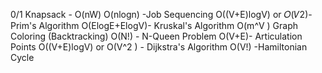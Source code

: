 0/1 Knapsack - O(nW)
O(nlogn) -Job Sequencing
O((V+E)logV) or 𝑂(𝑉2)-Prim's Algorithm
O(ElogE+ElogV)- Kruskal's Algorithm
O(m^V ) Graph Coloring (Backtracking)
O(N!) - N-Queen Problem
O(V+E)- Articulation Points
O((V+E)logV) or O(V^2 ) - Dijkstra's Algorithm
O(V!) -Hamiltonian Cycle
